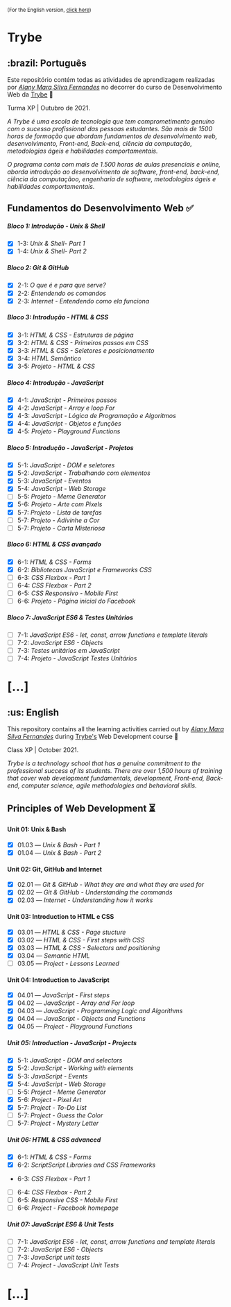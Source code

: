 <small>(For the English version, <a href="#en">click here</a>)</small>

# Trybe

<h2>:brazil: Português</h2>

Este repositório contém todas as atividades de aprendizagem realizadas por _[Alany Mara Silva Fernandes](https://www.linkedin.com/in/alanyfernandes/)_ no decorrer do curso de Desenvolvimento Web da [Trybe](https://www.betrybe.com/) :rocket:

Turma XP | Outubro de 2021.

_A Trybe é uma escola de tecnologia que tem comprometimento genuíno com o sucesso profissional das pessoas estudantes. São mais de 1500 horas de formação que abordam fundamentos de desenvolvimento web, desenvolvimento, Front-end, Back-end, ciência da computação, metodologias ágeis e habilidades comportamentais._

_O programa conta com mais de 1.500 horas de aulas presenciais e online, aborda introdução ao desenvolvimento de software, front-end, back-end, ciência da computaçãoo, engenharia de software, metodologias ágeis e habilidades comportamentais._

## Fundamentos do Desenvolvimento Web :white_check_mark:

##### Bloco 1: Introdução - Unix & Shell

- [X] 1-3: _Unix & Shell- Part 1_
- [X] 1-4: _Unix & Shell- Part 2_

##### Bloco 2: Git & GitHub

- [X] 2-1: _O que é e para que serve?_
- [X] 2-2: _Entendendo os comandos_
- [X] 2-3: _Internet - Entendendo como ela funciona_

##### Bloco 3: Introdução - HTML & CSS

- [X] 3-1: _HTML & CSS - Estruturas de página_
- [X] 3-2: _HTML & CSS - Primeiros passos em CSS_
- [X] 3-3: _HTML & CSS - Seletores e posicionamento_
- [X] 3-4: _HTML Semântico_
- [X] 3-5: _Projeto - HTML & CSS_

##### Bloco 4: Introdução - JavaScript

- [X] 4-1: _JavaScript - Primeiros passos_
- [X] 4-2: _JavaScript - Array e loop For_
- [X] 4-3: _JavaScript - Lógica de Programação e Algoritmos_
- [X] 4-4: _JavaScript - Objetos e funções_
- [X] 4-5: _Projeto - Playground Functions_

##### Bloco 5: Introdução - JavaScript - Projetos

- [X] 5-1: _JavaScript - DOM e seletores_
- [X] 5-2: _JavaScript - Trabalhando com elementos_
- [X] 5-3: _JavaScript - Eventos_
- [X] 5-4: _JavaScript - Web Storage_
- [ ] 5-5: _Projeto - Meme Generator_
- [X] 5-6: _Projeto - Arte com Pixels_
- [X] 5-7: _Projeto - Lista de tarefas_
- [ ] 5-7: _Projeto - Adivinhe a Cor_
- [ ] 5-7: _Projeto - Carta Misteriosa_

##### Bloco 6: HTML & CSS avançado

- [X] 6-1: _HTML & CSS - Forms_
- [X] 6-2: _Bibliotecas JavaScript e Frameworks CSS_
- [ ] 6-3: _CSS Flexbox - Part 1_
- [ ] 6-4: _CSS Flexbox - Part 2_
- [ ] 6-5: _CSS Responsivo - Mobile First_
- [ ] 6-6: _Projeto - Página inicial do Facebook_

##### Bloco 7: JavaScript ES6 & Testes Unitários

- [ ] 7-1: _JavaScript ES6 - let, const, arrow functions e template literals_
- [ ] 7-2: _JavaScript ES6 - Objects_
- [ ] 7-3: _Testes unitários em JavaScript_
- [ ] 7-4: _Projeto - JavaScript Testes Unitários_

# [...]

<h2 id="en">:us: English</h2>

This repository contains all the learning activities carried out by _[Alany Mara Silva Fernandes](https://www.linkedin.com/in/alanyfernandes/)_ during [Trybe's](https://www.betrybe.com/) Web Development course :rocket:

Class XP | October 2021.

_Trybe is a technology school that has a genuine commitment to the professional success of its students. There are over 1,500 hours of training that cover web development fundamentals, development, Front-end, Back-end, computer science, agile methodologies and behavioral skills._

## Principles of Web Development :hourglass_flowing_sand:

#### Unit 01: Unix & Bash

- [x] 01.03 — _Unix & Bash - Part 1_
- [x] 01.04 — _Unix & Bash - Part 2_

#### Unit 02: Git, GitHub and Internet

- [x] 02.01 — _Git & GitHub - What they are and what they are used for_
- [x] 02.02 — _Git & GitHub - Understanding the commands_
- [x] 02.03 — _Internet - Understanding how it works_

#### Unit 03: Introduction to HTML e CSS

- [x] 03.01 — _HTML & CSS - Page stucture_
- [x] 03.02 — _HTML & CSS - First steps with CSS_
- [x] 03.03 — _HTML & CSS - Selectors and positioning_
- [x] 03.04 — _Semantic HTML_
- [ ] 03.05 — _Project - Lessons Learned_

#### Unit 04: Introduction to JavaScript

- [x] 04.01 — _JavaScript - First steps_
- [x] 04.02 — _JavaScript - Array and For loop_
- [x] 04.03 — _JavaScript - Programming Logic and Algorithms_
- [x] 04.04 — _JavaScript - Objects and Functions_
- [x] 04.05 — _Project - Playground Functions_

##### Unit 05: Introduction - JavaScript - Projects

- [X] 5-1: _JavaScript - DOM and selectors_
- [X] 5-2: _JavaScript - Working with elements_
- [X] 5-3: _JavaScript - Events_
- [X] 5-4: _JavaScript - Web Storage_
- [ ] 5-5: _Project - Meme Generator_
- [X] 5-6: _Project - Pixel Art_
- [X] 5-7: _Project - To-Do List_
- [ ] 5-7: _Project - Guess the Color_
- [ ] 5-7: _Project - Mystery Letter_

##### Unit 06: HTML & CSS advanced

- [X] 6-1: _HTML & CSS - Forms_
- [X] 6-2: _ScriptScript Libraries and CSS Frameworks_
- 6-3: _CSS Flexbox - Part 1_
- [ ] 6-4: _CSS Flexbox - Part 2_
- [ ] 6-5: _Responsive CSS - Mobile First_
- [ ] 6-6: _Project - Facebook homepage_

##### Unit 07: JavaScript ES6 & Unit Tests

- [ ] 7-1: _JavaScript ES6 - let, const, arrow functions and template literals_
- [ ] 7-2: _JavaScript ES6 - Objects_
- [ ] 7-3: _JavaScript unit tests_
- [ ] 7-4: _Project - JavaScript Unit Tests_

# [...]